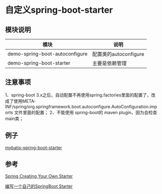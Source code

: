 # 自定义spring-boot-starter
## 模块说明

| 模块                             | 说明              |
|--------------------------------|-----------------|
| demo-spring-boot-autoconfigure | 配置类的autoconfigure |
| demo-spring-boot-starter       | 主要是依赖管理         |


## 注意事项
1、spring-boot 3.x之后，自动配置不再使用spring.factories里面的配置了，改成了使用META-INF/spring/org.springframework.boot.autoconfigure.AutoConfiguration.imports 文件里面的配置；
2、不能使用 spring-boot的 maven plugin，因为会检查main类；

## 例子
[mybatis-spring-boot-starter](https://github.com/mybatis/spring-boot-starter/tree/master)

## 参考
[Spring Creating Your Own Starter
](https://docs.spring.io/spring-boot/docs/2.1.6.RELEASE/reference/html/boot-features-developing-auto-configuration.html#boot-features-custom-starter)

[编写一个自己的SpringBoot Starter
](https://www.cnblogs.com/mingshan/p/17793496.html)
